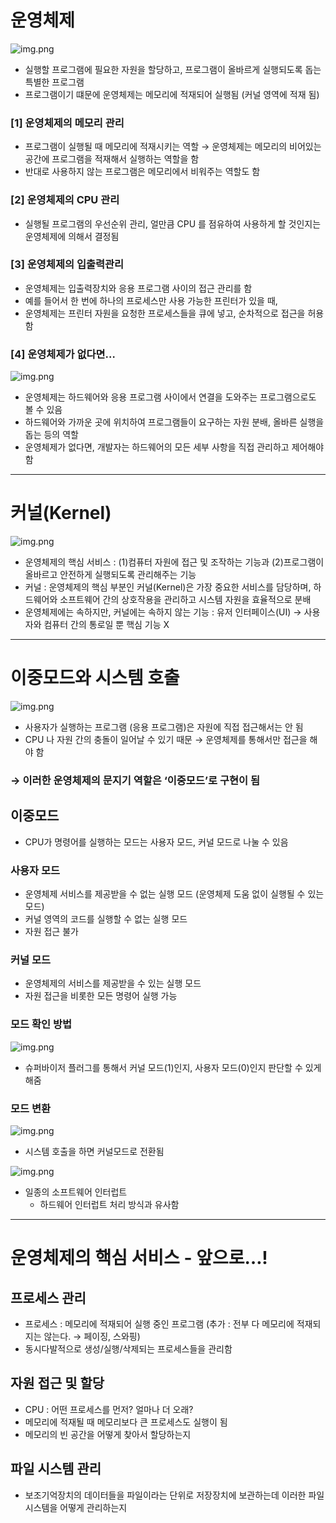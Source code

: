 # 운영체제

![img.png](../image/이승현-image1.png)

- 실행할 프로그램에 필요한 자원을 할당하고, 프로그램이 올바르게 실행되도록 돕는 특별한 프로그램
- 프로그램이기 떄문에 운영체제는 메모리에 적재되어 실행됨 (커널 영역에 적재 됨)

### [1] 운영체제의 메모리 관리

- 프로그램이 실행될 때 메모리에 적재시키는 역할 → 운영체제는 메모리의 비어있는 공간에 프로그램을 적재해서 실행하는 역할을 함
- 반대로 사용하지 않는 프로그램은 메모리에서 비워주는 역할도 함

### [2] 운영체제의 CPU 관리

- 실행될 프로그램의 우선순위 관리, 얼만큼 CPU 를 점유하여 사용하게 할 것인지는 운영체제에 의해서 결정됨

### [3] 운영체제의 입출력관리

- 운영체제는 입출력장치와 응용 프로그램 사이의 접근 관리를 함
- 예를 들어서 한 번에 하나의 프로세스만 사용 가능한 프린터가 있을 때,
- 운영체제는 프린터 자원을 요청한 프로세스들을 큐에 넣고, 순차적으로 접근을 허용함

### [4] 운영체제가 없다면…

![img.png](../image/이승현-image2.png)

- 운영체제는 하드웨어와 응용 프로그램 사이에서 연결을 도와주는 프로그램으로도 볼 수 있음
- 하드웨어와 가까운 곳에 위치하여 프로그램들이 요구하는 자원 분배, 올바른 실행을 돕는 등의 역할
- 운영체제가 없다면, 개발자는 하드웨어의 모든 세부 사항을 직접 관리하고 제어해야 함

---

# 커널(Kernel)

![img.png](../image/이승현-image3.png)

- 운영체제의 핵심 서비스 : (1)컴퓨터 자원에 접근 및 조작하는 기능과 (2)프로그램이 올바르고 안전하게 실행되도록 관리해주는 기능
- 커널 : 운영체제의 핵심 부분인 커널(Kernel)은 가장 중요한 서비스를 담당하며, 하드웨어와 소프트웨어 간의 상호작용을 관리하고 시스템 자원을 효율적으로 분배
- 운영체제에는 속하지만, 커널에는 속하지 않는 기능 : 유저 인터페이스(UI) →  사용자와 컴퓨터 간의 통로일 뿐 핵심 기능 X

---

# 이중모드와 시스템 호출

![img.png](../image/이승현-image4.png)

- 사용자가 실행하는 프로그램 (응용 프로그램)은 자원에 직접 접근해서는 안 됨
- CPU 나 자원 간의 충돌이 일어날 수 있기 때문 → 운영체제를 통해서만 접근을 해야 함

### → 이러한 운영체제의 문지기 역할은 ‘이중모드’로 구현이 됨

## 이중모드

- CPU가 명령어를 실행하는 모드는 사용자 모드, 커널 모드로 나눌 수 있음

### 사용자 모드

- 운영체제 서비스를 제공받을 수 없는 실행 모드 (운영체제 도움 없이 실행될 수 있는 모드)
- 커널 영역의 코드를 실행할 수 없는 실행 모드
- 자원 접근 불가

### 커널 모드

- 운영체제의 서비스를 제공받을 수 있는 실행 모드
- 자원 접근을 비롯한 모든 명령어 실행 가능

### 모드 확인 방법

![img.png](../image/이승현-image5.png)

- 슈퍼바이저 플러그를 통해서 커널 모드(1)인지, 사용자 모드(0)인지 판단할 수 있게 해줌

### 모드 변환

![img.png](../image/이승현-image6.png)

- 시스템 호출을 하면 커널모드로 전환됨

![img.png](../image/이승현-image7.png)

- 일종의 소프트웨어 인터럽트
    - 하드웨어 인터럽트 처리 방식과 유사함

---

# 운영체제의 핵심 서비스 - 앞으로…!

## 프로세스 관리

- 프로세스 : 메모리에 적재되어 실행 중인 프로그램 (추가 : 전부 다 메모리에 적재되지는 않는다. → 페이징, 스와핑)
- 동시다발적으로 생성/실행/삭제되는 프로세스들을 관리함

## 자원 접근 및 할당

- CPU : 어떤 프로세스를 먼저? 얼마나 더 오래?
- 메모리에 적재될 때 메모리보다 큰 프로세스도 실행이 됨
- 메모리의 빈 공간을 어떻게 찾아서 할당하는지

## 파일 시스템 관리

- 보조기억장치의 데이터들을 파일이라는 단위로 저장장치에 보관하는데 이러한 파일 시스템을 어떻게 관리하는지